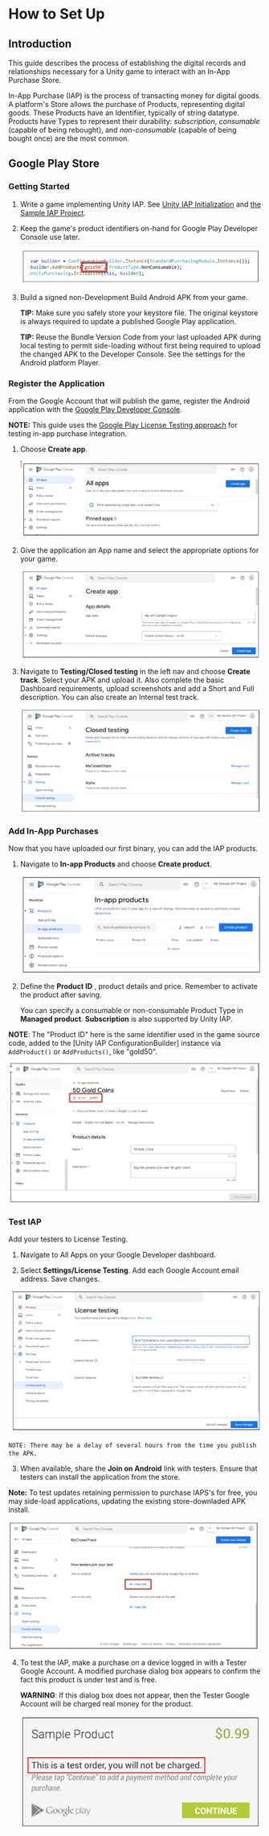 # How to Set Up

## Introduction

This guide describes the process of establishing the digital records and relationships necessary for a Unity game to interact with an In-App Purchase Store. 

In-App Purchase (IAP) is the process of transacting money for digital goods. A platform's Store allows the purchase of Products, representing digital goods. These Products have an Identifier, typically of string datatype. Products have Types to represent their durability: _subscription_, _consumable_ (capable of being rebought), and _non-consumable_ (capable of being bought once) are the most common. 

## Google Play Store

### Getting Started

1. Write a game implementing Unity IAP. See [Unity IAP Initialization](Overview.md) and [the Sample IAP Project](https://forum.unity.com/threads/sample-iap-project.529555/).

2. Keep the game's product identifiers on-hand for Google Play Developer Console use later. 

    ![gold50](images/IAPGoogleImage0.png)

3. Build a signed non-Development Build Android APK from your game. 

    **TIP:** Make sure you safely store your keystore file. The original keystore is always required to update a published Google Play application. 

    **TIP:** Reuse the Bundle Version Code from your last uploaded APK during local testing to permit side-loading without first being required to upload the changed APK to the Developer Console. See the settings for the Android platform Player.

### Register the Application

From the Google Account that will publish the game, register the Android application with the [Google Play Developer Console](https://play.google.com/apps/publish).

**NOTE:** This guide uses the [Google Play License Testing approach](http://developer.android.com/google/play/billing/billing_testing.html) for testing in-app purchase integration. 

1. Choose __Create app__.

    ![All apps](images/IAPGoogleImage1.png)

2. Give the application an App name and select the appropriate options for your game. 

    ![Create app](images/IAPGoogleImage2.png)

3. Navigate to __Testing/Closed testing__ in the left nav and choose __Create track__. Select your APK and upload it. Also complete the basic Dashboard requirements, upload screenshots and add a Short and Full description. You can also create an Internal test track.

    ![Closed testing](images/IAPGoogleImage3.png)

### Add In-App Purchases

Now that you have uploaded our first binary, you can add the IAP products.

1. Navigate to __In-app Products__ and choose __Create product__.

    ![In-app products](images/IAPGoogleImage4.png)

2. Define the __Product ID__ , product details and price. Remember to activate the product after saving. 

    You can specify a consumable or non-consumable Product Type in __Managed product__. __Subscription__ is also supported by Unity IAP.

**NOTE**: The "Product ID" here is the same identifier used in the game source code, added to the [Unity IAP ConfigurationBuilder] instance via `AddProduct()` or `AddProducts()`, like "gold50". 

![50goldcoins](images/IAPGoogleImage5.png)

### Test IAP

Add your testers to License Testing. 

1. Navigate to All Apps on your Google Developer dashboard. 

2. Select __Settings/License Testing__. Add each Google Account email address. Save changes. 

  ![License testing](images/IAPGoogleImage6.png)

    NOTE: There may be a delay of several hours from the time you publish the APK. 
    
3. When available, share the __Join on Android__ link with testers. Ensure that testers can install the application from the store.

__Note:__ To test updates retaining permission to purchase IAPS's for free, you may side-load applications, updating the existing store-downladed APK install.

![My closed Track](images/IAPGoogleImage7.png)


4. To test the IAP, make a purchase on a device logged in with a Tester Google Account. A modified purchase dialog box appears to confirm the fact this product is under test and is free.

    **WARNING**: If this dialog box does not appear, then the Tester Google Account will be charged real money for the product.
  
    ![](images/IAPGoogleImage8.png)
